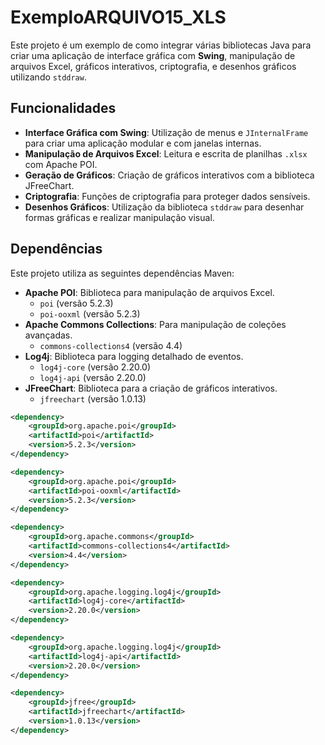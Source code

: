 # ExemploARQUIVO15_XLS

Este projeto é um exemplo de como integrar várias bibliotecas Java para criar uma aplicação de interface gráfica com **Swing**, manipulação de arquivos Excel, gráficos interativos, criptografia, e desenhos gráficos utilizando `stddraw`.

## Funcionalidades

- **Interface Gráfica com Swing**: Utilização de menus e `JInternalFrame` para criar uma aplicação modular e com janelas internas.
- **Manipulação de Arquivos Excel**: Leitura e escrita de planilhas `.xlsx` com Apache POI.
- **Geração de Gráficos**: Criação de gráficos interativos com a biblioteca JFreeChart.
- **Criptografia**: Funções de criptografia para proteger dados sensíveis.
- **Desenhos Gráficos**: Utilização da biblioteca `stddraw` para desenhar formas gráficas e realizar manipulação visual.

## Dependências

Este projeto utiliza as seguintes dependências Maven:

- **Apache POI**: Biblioteca para manipulação de arquivos Excel.
  - `poi` (versão 5.2.3)
  - `poi-ooxml` (versão 5.2.3)
- **Apache Commons Collections**: Para manipulação de coleções avançadas.
  - `commons-collections4` (versão 4.4)
- **Log4j**: Biblioteca para logging detalhado de eventos.
  - `log4j-core` (versão 2.20.0)
  - `log4j-api` (versão 2.20.0)
- **JFreeChart**: Biblioteca para a criação de gráficos interativos.
  - `jfreechart` (versão 1.0.13)

```xml
<dependency>
    <groupId>org.apache.poi</groupId>
    <artifactId>poi</artifactId>
    <version>5.2.3</version>
</dependency>

<dependency>
    <groupId>org.apache.poi</groupId>
    <artifactId>poi-ooxml</artifactId>
    <version>5.2.3</version>
</dependency>

<dependency>
    <groupId>org.apache.commons</groupId>
    <artifactId>commons-collections4</artifactId>
    <version>4.4</version>
</dependency>

<dependency>
    <groupId>org.apache.logging.log4j</groupId>
    <artifactId>log4j-core</artifactId>
    <version>2.20.0</version>
</dependency>

<dependency>
    <groupId>org.apache.logging.log4j</groupId>
    <artifactId>log4j-api</artifactId>
    <version>2.20.0</version>
</dependency>

<dependency>
    <groupId>jfree</groupId>
    <artifactId>jfreechart</artifactId>
    <version>1.0.13</version>
</dependency>
```

